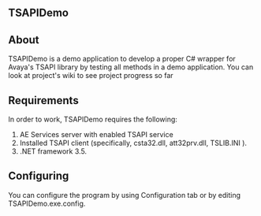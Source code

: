## TSAPIDemo

## About
TSAPIDemo is a demo application to develop a proper C# wrapper for Avaya's TSAPI library by testing all methods in a demo application.
You can look at project's wiki to see project progress so far

## Requirements
In order to work, TSAPIDemo requires the following:<br>
1)  AE Services server with enabled TSAPI service<br>
2)  Installed TSAPI client (specifically, csta32.dll, att32prv.dll, TSLIB.INI ).<br>
3)  .NET framework 3.5.<br>

## Configuring
You can configure the program by using Configuration tab or by editing TSAPIDemo.exe.config.
